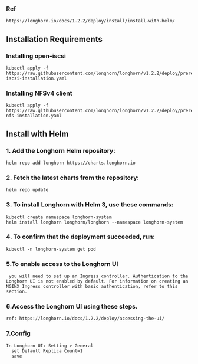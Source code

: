 ### Ref
```
https://longhorn.io/docs/1.2.2/deploy/install/install-with-helm/
```

## Installation Requirements
### Installing open-iscsi
```
kubectl apply -f https://raw.githubusercontent.com/longhorn/longhorn/v1.2.2/deploy/prerequisite/longhorn-iscsi-installation.yaml
```

### Installing NFSv4 client
```
kubectl apply -f https://raw.githubusercontent.com/longhorn/longhorn/v1.2.2/deploy/prerequisite/longhorn-nfs-installation.yaml

```

## Install with Helm

### 1. Add the Longhorn Helm repository:
```
helm repo add longhorn https://charts.longhorn.io
```

### 2. Fetch the latest charts from the repository:
```
helm repo update
```

### 3. To install Longhorn with Helm 3, use these commands:
```
kubectl create namespace longhorn-system
helm install longhorn longhorn/longhorn --namespace longhorn-system
```

### 4. To confirm that the deployment succeeded, run:
```
kubectl -n longhorn-system get pod
```

### 5.To enable access to the Longhorn UI
```
 you will need to set up an Ingress controller. Authentication to the Longhorn UI is not enabled by default. For information on creating an NGINX Ingress controller with basic authentication, refer to this section.
```

### 6.Access the Longhorn UI using these steps.
```
ref: https://longhorn.io/docs/1.2.2/deploy/accessing-the-ui/
```

### 7.Config
```
In Longhorn UI: Setting > General
  set Default Replica Count=1
  save
```
